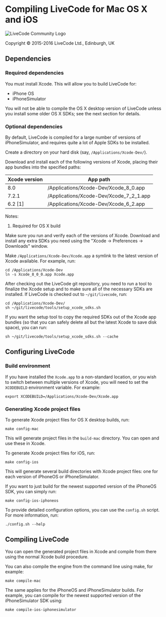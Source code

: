 # Compiling LiveCode for Mac OS X and iOS

![LiveCode Community Logo](http://livecode.com/wp-content/uploads/2015/02/livecode-logo.png)

Copyright © 2015-2016 LiveCode Ltd., Edinburgh, UK

## Dependencies

### Required dependencies

You must install Xcode.  This will allow you to build LiveCode for:

* iPhone OS
* iPhoneSimulator

You will not be able to compile the OS X desktop version of LiveCode
unless you install some older OS X SDKs; see the next section for details.

### Optional dependencies

By default, LiveCode is compiled for a large number of versions of iPhoneSimulator, and requires quite a lot of Apple SDKs to be installed.

Create a directory on your hard disk (say, `/Applications/Xcode-Dev/`).

Download and install each of the following versions of Xcode, placing their app bundles into the specified paths:

| Xcode version | App path                                |
| ------------- | --------------------------------------- |
| 8.0           | /Applications/Xcode-Dev/Xcode_8_0.app   |
| 7.2.1         | /Applications/Xcode-Dev/Xcode_7_2_1.app |
| 6.2 [1]       | /Applications/Xcode-Dev/Xcode_6_2.app   |

Notes:
1. Required for OS X build

Make sure you run and verify each of the versions of Xcode. Download and install any extra SDKs you need using the "Xcode → Preferences → Downloads" window.

Make `/Applications/Xcode-Dev/Xcode.app` a symlink to the latest version of Xcode available.  For example, run:

    cd /Applications/Xcode-Dev
    ln -s Xcode_8_0_0.app Xcode.app

After checking out the LiveCode git repository, you need to run a tool to finalize the Xcode setup and to make sure all of the necessary SDKs are installed.  If LiveCode is checked out to `~/git/livecode`, run:

    cd /Applications/Xcode-Dev/
    sh ~/git/livecode/tools/setup_xcode_sdks.sh

If you want the setup tool to copy the required SDKs out of the Xcode
app bundles (so that you can safely delete all but the latest Xcode to
save disk space), you can run:

    sh ~/git/livecode/tools/setup_xcode_sdks.sh --cache

## Configuring LiveCode

### Build environment

If you have installed the `Xcode.app` to a non-standard location, or you wish to switch between multiple versions of Xcode, you will need to set the `XCODEBUILD` environment variable.  For example:

    export XCODEBUILD=/Applications/Xcode-Dev/Xcode.app

### Generating Xcode project files

To generate Xcode project files for OS X desktop builds, run:

    make config-mac

This will generate project files in the `build-mac` directory.  You can open and use these in Xcode.

To generate Xcode project files for iOS, run:

    make config-ios

This will generate several build directories with Xcode project files: one for each version of iPhoneOS or iPhoneSimulator.

If you want to just build for the newest supported version of the iPhoneOS SDK, you can simply run:

    make config-ios-iphoneos

To provide detailed configuration options, you can use the `config.sh` script.  For more information, run:

    ./config.sh --help

## Compiling LiveCode

You can open the generated project files in Xcode and compile from there using the normal Xcode build procedure.

You can also compile the engine from the command line using make, for example:

    make compile-mac

The same applies for the iPhoneOS and iPhoneSimulator builds.  For example, you can compile for the newest supported version of the iPhoneSimulator SDK using:

    make compile-ios-iphonesimulator
